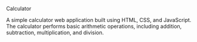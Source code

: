 Calculator

A simple calculator web application built using HTML, CSS, and JavaScript. The calculator performs basic arithmetic operations, including addition, subtraction, multiplication, and division.
